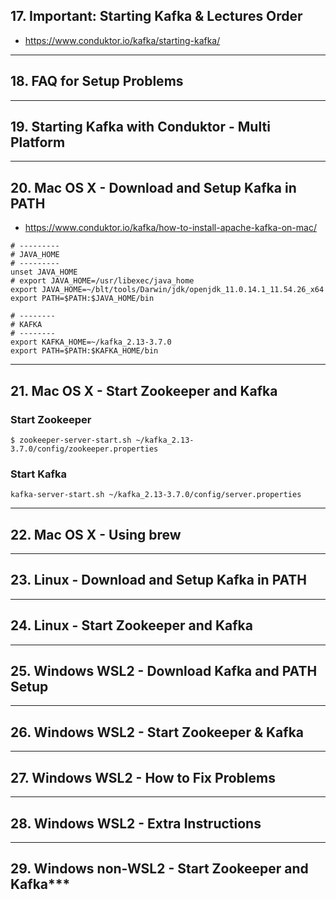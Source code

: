 ## 17. Important: Starting Kafka & Lectures Order
* https://www.conduktor.io/kafka/starting-kafka/
  
***

## 18. FAQ for Setup Problems

***

## 19. Starting Kafka with Conduktor - Multi Platform

***

## 20. Mac OS X - Download and Setup Kafka in PATH
* https://www.conduktor.io/kafka/how-to-install-apache-kafka-on-mac/

```
# ---------
# JAVA_HOME
# ---------
unset JAVA_HOME
# export JAVA_HOME=/usr/libexec/java_home
export JAVA_HOME=~/blt/tools/Darwin/jdk/openjdk_11.0.14.1_11.54.26_x64
export PATH=$PATH:$JAVA_HOME/bin

# --------
# KAFKA
# --------
export KAFKA_HOME=~/kafka_2.13-3.7.0
export PATH=$PATH:$KAFKA_HOME/bin
```

***

## 21. Mac OS X - Start Zookeeper and Kafka

### Start Zookeeper
```
$ zookeeper-server-start.sh ~/kafka_2.13-3.7.0/config/zookeeper.properties
```
### Start Kafka
```
kafka-server-start.sh ~/kafka_2.13-3.7.0/config/server.properties
```

***

## 22. Mac OS X - Using brew

***

## 23. Linux - Download and Setup Kafka in PATH

***

## 24. Linux - Start Zookeeper and Kafka

***

## 25. Windows WSL2 - Download Kafka and PATH Setup

***

## 26. Windows WSL2 - Start Zookeeper & Kafka

***

## 27. Windows WSL2 - How to Fix Problems

***

## 28. Windows WSL2 - Extra Instructions

***
## 29. Windows non-WSL2 - Start Zookeeper and Kafka***
